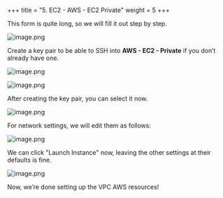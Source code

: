 +++
title = "5. EC2 - AWS - EC2 Private"
weight = 5
+++


This form is quite long, so we will fill it out step by step.


![image.png](/images/003-iii-setup-vpc-aws-resources/12-746369-image.png)


Create a key pair to be able to SSH into **AWS - EC2 - Private** if you don’t already have one.


![image.png](/images/003-iii-setup-vpc-aws-resources/12-683326-image.png)


![image.png](/images/003-iii-setup-vpc-aws-resources/12-946300-image.png)


After creating the key pair, you can select it now.


![image.png](/images/003-iii-setup-vpc-aws-resources/12-125122-image.png)


For network settings, we will edit them as follows:


![image.png](/images/003-iii-setup-vpc-aws-resources/12-356682-image.png)


We can click "Launch Instance" now, leaving the other settings at their defaults is fine.


![image.png](/images/003-iii-setup-vpc-aws-resources/12-755728-image.png)


Now, we’re done setting up the VPC AWS resources!


